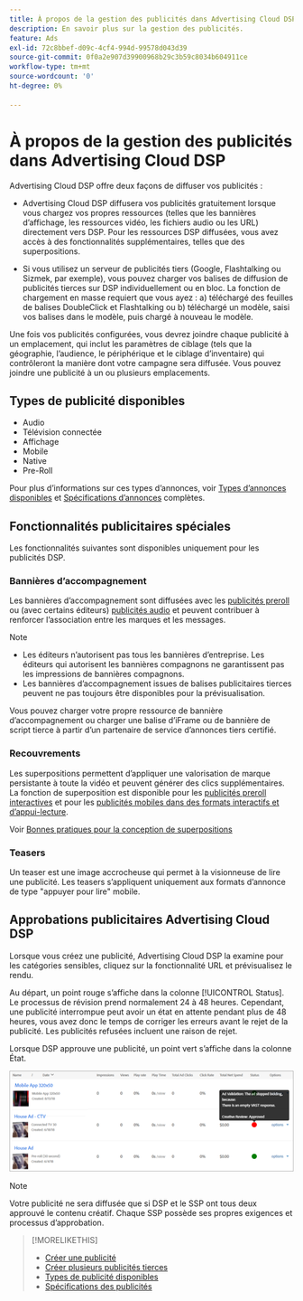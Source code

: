 ```yaml
---
title: À propos de la gestion des publicités dans Advertising Cloud DSP
description: En savoir plus sur la gestion des publicités.
feature: Ads
exl-id: 72c8bbef-d09c-4cf4-994d-99578d043d39
source-git-commit: 0f0a2e907d39900968b29c3b59c8034b604911ce
workflow-type: tm+mt
source-wordcount: '0'
ht-degree: 0%

---
```


# À propos de la gestion des publicités dans Advertising Cloud DSP

<!-- add "The Ads View (Dashboard?)" section -->

Advertising Cloud DSP offre deux façons de diffuser vos publicités :

* Advertising Cloud DSP diffusera vos publicités gratuitement lorsque vous chargez vos propres ressources (telles que les bannières d’affichage, les ressources vidéo, les fichiers audio ou les URL) directement vers DSP. Pour les ressources DSP diffusées, vous avez accès à des fonctionnalités supplémentaires, telles que des superpositions.

* Si vous utilisez un serveur de publicités tiers (Google, Flashtalking ou Sizmek, par exemple), vous pouvez charger vos balises de diffusion de publicités tierces sur DSP individuellement ou en bloc. La fonction de chargement en masse requiert que vous ayez : a) téléchargé des feuilles de balises DoubleClick et Flashtalking ou b) téléchargé un modèle, saisi vos balises dans le modèle, puis chargé à nouveau le modèle.<!-- need a list of all supported third-party ad servers; see file in future-tbd folder -->

Une fois vos publicités configurées, vous devrez joindre chaque publicité à un emplacement, qui inclut les paramètres de ciblage (tels que la géographie, l’audience, le périphérique et le ciblage d’inventaire) qui contrôleront la manière dont votre campagne sera diffusée. Vous pouvez joindre une publicité à un ou plusieurs emplacements.

## Types de publicité disponibles

* Audio
* Télévision connectée
* Affichage
* Mobile
* Native
* Pre-Roll

Pour plus d’informations sur ces types d’annonces, voir [Types d’annonces disponibles](ad-types.md) et [Spécifications d’annonces](/help/dsp/assets/ad-specs.pdf) complètes.

## Fonctionnalités publicitaires spéciales

Les fonctionnalités suivantes sont disponibles uniquement pour les publicités DSP.

### Bannières d’accompagnement

Les bannières d’accompagnement sont diffusées avec les [publicités preroll](ad-settings-pre-roll.md) ou (avec certains éditeurs) [publicités audio](ad-settings-audio.md) et peuvent contribuer à renforcer l’association entre les marques et les messages.

>[!NOTE]
>
>* Les éditeurs n’autorisent pas tous les bannières d’entreprise. Les éditeurs qui autorisent les bannières compagnons ne garantissent pas les impressions de bannières compagnons.
>* Les bannières d’accompagnement issues de balises publicitaires tierces peuvent ne pas toujours être disponibles pour la prévisualisation.


Vous pouvez charger votre propre ressource de bannière d’accompagnement ou charger une balise d’iFrame ou de bannière de script tierce à partir d’un partenaire de service d’annonces tiers certifié.

### Recouvrements

Les superpositions permettent d’appliquer une valorisation de marque persistante à toute la vidéo et peuvent générer des clics supplémentaires. La fonction de superposition est disponible pour les [publicités preroll interactives](ad-settings-pre-roll.md) et pour les [publicités mobiles dans des formats interactifs et d’appui-lecture](ad-settings-mobile.md).

Voir [Bonnes pratiques pour la conception de superpositions](/help/dsp/campaign-management/ads/ad-best-practices-overlays.md)

### Teasers

Un teaser est une image accrocheuse qui permet à la visionneuse de lire une publicité. Les teasers s’appliquent uniquement aux formats d’annonce de type &quot;appuyer pour lire&quot; mobile.

## Approbations publicitaires Advertising Cloud DSP

Lorsque vous créez une publicité, Advertising Cloud DSP la examine pour les catégories sensibles, cliquez sur la fonctionnalité URL et prévisualisez le rendu.

Au départ, un point rouge s’affiche dans la colonne [!UICONTROL Status]. Le processus de révision prend normalement 24 à 48 heures. Cependant, une publicité interrompue peut avoir un état en attente pendant plus de 48 heures, vous avez donc le temps de corriger les erreurs avant le rejet de la publicité. Les publicités refusées incluent une raison de rejet.

Lorsque DSP approuve une publicité, un point vert s’affiche dans la colonne État.

![Indicateur de validation en  [!UICONTROL Status] colonne](/help/dsp/assets/ad-approval-status.png)

>[!NOTE]
>
>Votre publicité ne sera diffusée que si DSP et le SSP ont tous deux approuvé le contenu créatif. Chaque SSP possède ses propres exigences et processus d’approbation.

>[!MORELIKETHIS]
>
>* [Créer une publicité](ad-create.md)
>* [Créer plusieurs publicités tierces](ad-create-third-party.md)
>* [Types de publicité disponibles](ad-types.md)
>* [Spécifications des publicités](/help/dsp/assets/ad-specs.pdf)

